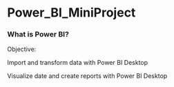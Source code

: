 # Power_BI_MiniProject

### What is Power BI?


Objective:

Import and transform data with Power BI Desktop

Visualize date and create reports with Power BI Desktop
